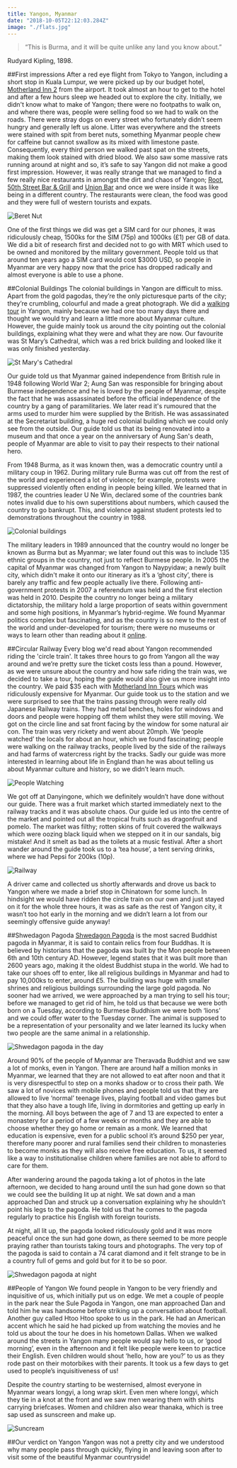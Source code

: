 ```yaml
---
title: Yangon, Myanmar
date: "2018-10-05T22:12:03.284Z"
image: "./flats.jpg"
---
```


>“This is Burma, and it will be quite unlike any land you know about.”

Rudyard Kipling, 1898.

##First impressions
After a red eye flight from Tokyo to Yangon, including a short stop in Kuala Lumpur, we were picked up by our budget hotel, [Motherland Inn 2](http://www.myanmarmotherlandinn.com/) from the airport. It took almost an hour to get to the hotel and after a few hours sleep we headed out to explore the city. Initially, we didn't know what to make of Yangon; there were no footpaths to walk on, and where there was, people were selling food so we had to walk on the roads. There were stray dogs on every street who fortunately didn’t seem hungry and generally left us alone. Litter was everywhere and the streets were stained with spit from beret nuts, something Myanmar people chew for caffeine but cannot swallow as its mixed with limestone paste. Consequently, every third person we walked past spat on the streets, making them look stained with dried blood. We also saw some massive rats running around at night and so, it’s safe to say Yangon did not make a good first impression. However, it was really strange that we managed to find a few really nice restaurants in amongst the dirt and chaos of Yangon; [Root](https://www.facebook.com/rootkitchen/), [50th Street Bar & Grill](http://50thstreetyangon.com/) and [Union Bar](https://unionyangon.com/) and once we were inside it was like being in a different country. The restaurants were clean, the food was good and they were full of western tourists and expats.

![Beret Nut](./beret.jpg "Beret Nut")

One of the first things we did was get a SIM card for our phones, it was ridiculously cheap, 1500ks for the SIM (75p) and 1000ks (£1) per GB of data. We did a bit of research first and decided not to go with MRT which used to be owned and monitored by the military government. People told us that around ten years ago a SIM card would cost $3000 USD, so people in Myanmar are very happy now that the price has dropped radically and almost everyone is able to use a phone.

##Colonial Buildings
The colonial buildings in Yangon are difficult to miss. Apart from the gold pagodas, they’re the only picturesque parts of the city; they’re crumbling, colourful and made a great photograph. We did a [walking tour](http://www.freeyangonwalks.com/) in Yangon, mainly because we had one too many days there and thought we would try and learn a little more about Myanmar culture. However, the guide mainly took us around the city pointing out the colonial buildings, explaining what they were and what they are now. Our favourite was St Mary’s Cathedral, which was a red brick building and looked like it was only finished yesterday.

![St Mary's Cathedral](./cathedral.jpg "St Mary's Cathedral")

Our guide told us that Myanmar gained independence from British rule in 1948 following World War 2; Aung San was responsible for bringing about Burmese independence and he is loved by the people of Myanmar, despite the fact that he was assassinated before the official independence of the country by a gang of paramilitaries. We later read it's rumoured that the arms used to murder him were supplied by the British. He was assassinated at the Secretariat building, a huge red colonial building which we could only see from the outside. Our guide told us that its being renovated into a museum and that once a year on the anniversary of Aung San's death, people of Myanmar are able to visit to pay their respects to their national hero.

From 1948 Burma, as it was known then, was a democratic country until a military coup in 1962. During military rule Burma was cut off from the rest of the world and experienced a lot of violence; for example, protests were suppressed violently often ending in people being killed. We learned that in 1987, the countries leader U Ne Win, declared some of the countries bank notes invalid due to his own superstitions about numbers, which caused the country to go bankrupt. This, and violence against student protests led to demonstrations throughout the country in 1988.

![Colonial buildings](./colonial-buildings.jpg "Colonial buildings")

The military leaders in 1989 announced that the country would no longer be known as Burma but as Myanmar; we later found out this was to include 135 ethnic groups in the country, not just to reflect Burmese people. In 2005 the capital of Myanmar was changed from Yangon to Naypyidaw; a newly built city, which didn't make it onto our itinerary as it’s a ‘ghost city’, there is barely any traffic and few people actually live there. Following anti-government protests in 2007 a referendum was held and the first election was held in 2010. Despite the country no longer being a military dictatorship, the military hold a large proportion of seats within government and some high positions, in Myanmar’s hybrid-regime. We found Myanmar politics complex but fascinating, and as the country is so new to the rest of the world and under-developed for tourism; there were no museums or ways to learn other than reading about it [online](https://en.wikipedia.org/wiki/Myanmar#Military_rule_(1962%E2%80%932011)).

##Circular Railway
Every blog we'd read about Yangon recommended riding the 'circle train'. It takes three hours to go from Yangon all the way around and we’re pretty sure the ticket costs less than a pound. However, as we were unsure about the country and how safe riding the train was, we decided to take a tour, hoping the guide would also give us more insight into the country. We paid $35 each with [Motherland Inn Tours](http://www.myanmarmotherlandtravel.com/) which was ridiculously expensive for Myanmar. Our guide took us to the station and we were surprised to see that the trains passing through were really old Japanese Railway trains. They had metal benches, holes for windows and doors and people were hopping off them whilst they were still moving. We got on the circle line and sat front facing by the window for some natural air con. The train was very rickety and went about 20mph. We ‘people watched’ the locals for about an hour, which we found fascinating; people were walking on the railway tracks, people lived by the side of the railways and had farms of watercress right by the tracks. Sadly our guide was more interested in learning about life in England than he was about telling us about Myanmar culture and history, so we didn’t learn much.

![People Watching](./streets.jpg "People Watching")

We got off at Danyingone, which we definitely wouldn’t have done without our guide. There was a fruit market which started immediately next to the railway tracks and it was absolute chaos. Our guide led us into the centre of the market and pointed out all the tropical fruits such as dragonfruit and pomelo. The market was filthy; rotten skins of fruit covered the walkways which were oozing black liquid when we stepped on it in our sandals, big mistake! And it smelt as bad as the toilets at a music festival. After a short wander around the guide took us to a ‘tea house’, a tent serving drinks, where we had Pepsi for 200ks (10p).

![Railway](./railway.jpg "Railway")

A driver came and collected us shortly afterwards and drove us back to Yangon where we made a brief stop in Chinatown for some lunch. In hindsight we would have ridden the circle train on our own and just stayed on it for the whole three hours, it was as safe as the rest of Yangon city, it wasn’t too hot early in the morning and we didn’t learn a lot from our seemingly offensive guide anyway!

##Shwedagon Pagoda
[Shwedagon Pagoda](https://en.wikipedia.org/wiki/Shwedagon_Pagoda) is the most sacred Buddhist pagoda in Myanmar, it is said to contain relics from four Buddhas. It is believed by historians that the pagoda was built by the Mon people between 6th and 10th century AD. However, legend states that it was built more than 2600 years ago, making it the oldest Buddhist stupa in the world. We had to take our shoes off to enter, like all religious buildings in Myanmar and had to pay 10,000ks to enter, around £5. The building was huge with smaller shrines and religious buildings surrounding the large gold pagoda. No sooner had we arrived, we were approached by a man trying to sell his tour; before we managed to get rid of him, he told us that because we were both born on a Tuesday, according to Burmese Buddhism we were both ‘lions’ and we could offer water to the Tuesday corner. The animal is supposed to be a representation of your personality and we later learned its lucky when two people are the same animal in a relationship.

![Shwedagon pagoda in the day](./schwedagon-pagoda-day.jpg "Shwedagon pagoda in the day")

Around 90% of the people of Myanmar are Theravada Buddhist and we saw a lot of monks, even in Yangon. There are around half a million monks in Myanmar, we learned that they are not allowed to eat after noon and that it is very disrespectful to step on a monks shadow or to cross their path. We saw a lot of novices with mobile phones and people told us that they are allowed to live ‘normal’ teenage lives, playing football and video games but that they also have a  tough life, living in dormitories and getting up early in the morning. All boys between the age of 7 and 13 are expected to enter a monastery for a period of a few weeks or months and they are able to choose whether they go home or remain as a monk. We learned that education is expensive, even for a public school it’s around $250 per year, therefore many poorer and rural families send their children to monasteries to become monks as they will also receive free education. To us, it seemed like a way to institutionalise children where families are not able to afford to care for them.

After wandering around the pagoda taking a lot of photos in the late afternoon, we decided to hang around until the sun had gone down so that we could see the building lit up at night. We sat down and a man approached Dan and struck up a conversation explaining why he shouldn’t point his legs to the pagoda. He told us that he comes to the pagoda regularly to practice his English with foreign tourists.

At night, all lit up, the pagoda looked ridiculously gold and it was more peaceful once the sun had gone down, as there seemed to be more people praying rather than tourists taking tours and photographs. The very top of the pagoda is said to contain a 74 carat diamond and it felt strange to be in a country full of gems and gold but for it to be so poor.

![Shwedagon pagoda at night](./schwedagon-pagoda-night.jpg "Shwedagon pagoda at night")

##People of Yangon
We found people in Yangon to be very friendly and inquisitive of us, which initially put us on edge. We met a couple of people in the park near the Sule Pagoda in Yangon, one man approached Dan and told him he was handsome before striking up a conversation about football. Another guy called Htoo Htoo spoke to us in the park. He had an American accent which he said he had picked up from watching the movies and he told us about the tour he does in his hometown Dallas. When we walked around the streets in Yangon many people would say hello to us, or ‘good morning’, even in the afternoon and it felt like people were keen to practice their English. Even children would shout ‘hello, how are you?’ to us as they rode past on their motorbikes with their parents. It took us a few days to get used to people’s inquisitiveness of us!

Despite the country starting to be westernised, almost everyone in Myanmar wears longyi, a long wrap skirt. Even men where longyi, which they tie in a knot at the front and we saw men wearing them with shirts carrying briefcases. Women and children also wear thanaka, which is tree sap used as sunscreen and make up.

![Suncream](./suncream.jpg "Suncream")

##Our verdict on Yangon
Yangon was not a pretty city and we understood why many people pass through quickly, flying in and leaving soon after to visit some of the beautiful Myanmar countryside!
